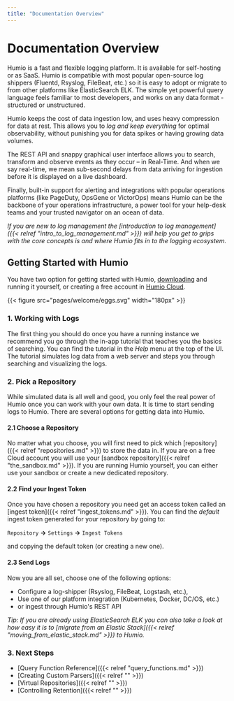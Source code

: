 ```yaml
---
title: "Documentation Overview"
---
```


# Documentation Overview

Humio is a fast and flexible logging platform. It is available for self-hosting or as SaaS.
Humio is compatible with most popular open-source log shippers (Fluentd, Rsyslog, FileBeat, etc.)
so it is easy to adopt or migrate to from other platforms like ElasticSearch ELK.
The simple yet powerful query language feels familiar to most developers,
and works on any data format - structured or unstructured.

Humio keeps the cost of data ingestion low, and uses heavy compression for data at rest.
This allows you to _log and keep everything_ for optimal observability, without punishing you
for data spikes or having growing data volumes.

The REST API and snappy graphical user interface allows you to search, transform and observe
events as they occur – in Real-Time. And when we say real-time, we mean sub-second delays
from data arriving for ingestion before it is displayed on a live dashboard.

Finally, built-in support for alerting and integrations with popular operations platforms (like
PageDuty, OpsGene or VictorOps) means Humio can be the backbone of your operations infrastructure,
a power tool for your help-desk teams and your trusted navigator on an ocean of data.


_If you are new to log management the [introduction to log management]({{< relref "intro_to_log_management.md" >}})
will help you get to grips with the core concepts is and where Humio fits in to the logging ecosystem._


## Getting Started with Humio


You have two option for getting started with Humio, [downloading](https://www.humio.com/download/)
and running it yourself, or creating a free account in [Humio Cloud](https://cloud.humio.com/).

{{< figure src="pages/welcome/eggs.svg" width="180px" >}}

### 1. Working with Logs

The first thing you should do once you have a running instance we recommend you go through the in-app tutorial
that teaches you the basics of searching. You can find the tutorial in the _Help_ menu at the top of the UI.
The tutorial simulates log data from a web server and steps you through searching and visualizing the logs.

### 2. Pick a Repository

While simulated data is all well and good, you only feel the real power of Humio once
you can work with your own data. It is time to start sending logs to Humio.
There are several options for getting data into Humio.

#### 2.1 Choose a Repository

No matter what you choose, you will first need to pick which [repository]({{< relref "repositories.md" >}})
to store the data in. If you are on a free Cloud account you will use your [sandbox repository]({{< relref "the_sandbox.md" >}}).
If you are running Humio yourself, you can either use your sandbox or create a new dedicated repository.

#### 2.2 Find your Ingest Token

Once you have chosen a repository you need get an access token called an [ingest token]({{< relref "ingest_tokens.md" >}}).
You can find the _default_ ingest token generated for your repository by going to:

`Repository` __→__ `Settings` __→__ `Ingest Tokens`

and copying the default token (or creating a new one).

#### 2.3 Send Logs

Now you are all set, choose one of the following options:

- Configure a log-shipper (Rsyslog, FileBeat, Logstash, etc.),
- Use one of our platform integration (Kubernetes, Docker, DC/OS, etc.)
- or ingest through Humio's REST API

_Tip: If you are already using ElasticSearch ELK you can also take a look at how easy it is to
[migrate from an Elastic Stack]({{< relref "moving_from_elastic_stack.md" >}}) to Humio._

### 3. Next Steps

- [Query Function Reference]({{< relref "query_functions.md" >}})
- [Creating Custom Parsers]({{< relref "" >}})
- [Virtual Repositories]({{< relref "" >}})
- [Controlling Retention]({{< relref "" >}})
